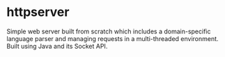 # httpserver

Simple web server built from scratch which includes a domain-specific language parser and managing requests in a
multi-threaded environment. Built using Java and its Socket API.
